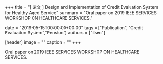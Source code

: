 +++
title = "[ 论文 ] Design and Implementation of Credit Evaluation System for Healthy Aged Service"
summary = "Oral paper on 2019 IEEE SERVICES WORKSHOP ON HEALTHCARE SERVICES."

date = "2019-05-15T00:00:00+00:00"
tags = ["Publication", "Credit Evaluation System","Pension"]
authors = ["lisen"]

[header]
image = ""
caption = ""
+++

Oral paper on 2019 IEEE SERVICES WORKSHOP ON HEALTHCARE SERVICES.
